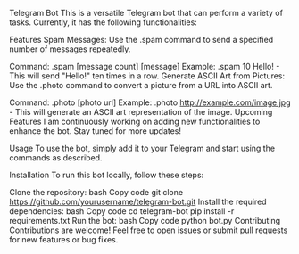 Telegram Bot
This is a versatile Telegram bot that can perform a variety of tasks. Currently, it has the following functionalities:

Features
Spam Messages: Use the .spam command to send a specified number of messages repeatedly.

Command: .spam [message count] [message]
Example: .spam 10 Hello! - This will send "Hello!" ten times in a row.
Generate ASCII Art from Pictures: Use the .photo command to convert a picture from a URL into ASCII art.

Command: .photo [photo url]
Example: .photo http://example.com/image.jpg - This will generate an ASCII art representation of the image.
Upcoming Features
I am continuously working on adding new functionalities to enhance the bot. Stay tuned for more updates!

Usage
To use the bot, simply add it to your Telegram and start using the commands as described.

Installation
To run this bot locally, follow these steps:

Clone the repository:
bash
Copy code
git clone https://github.com/yourusername/telegram-bot.git
Install the required dependencies:
bash
Copy code
cd telegram-bot
pip install -r requirements.txt
Run the bot:
bash
Copy code
python bot.py
Contributing
Contributions are welcome! Feel free to open issues or submit pull requests for new features or bug fixes.
